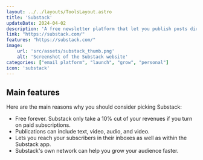 ```yaml
---
layout: ../../layouts/ToolsLayout.astro
title: 'Substack'
updateDate: 2024-04-02
description: 'A free newsletter platform that let you publish posts directly to subscribers with text, video, audio, and video. Anyone can start a publication on Substack in minutes.'
link: "https://substack.com/"
features: "https://substack.com/"
image:
    url: 'src/assets/substack_thumb.png'
    alt: 'Screenshot of the Substack website'
categories: ["email platform", "launch", "grow", "personal"]
icon: 'substack'
---
```



## Main features

Here are the main reasons why you should consider picking Substack:

- Free forever. Substack only take a 10% cut of your revenues if you turn on paid subscriptions.
- Publications can include text, video, audio, and video.
- Lets you reach your subscribers in their inboxes as well as within the Substack app.
- Substack's own network can help you grow your audience faster.